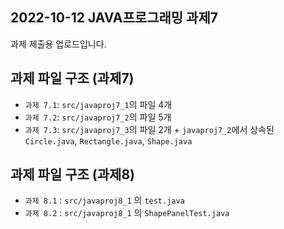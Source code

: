## 2022-10-12 JAVA프로그래밍 과제7

과제 제출용 업로드입니다.

## 과제 파일 구조 (과제7)

- `과제 7.1`: `src/javaproj7_1`의 파일 4개
- `과제 7.2`: `src/javaproj7_2`의 파일 5개
- `과제 7.3`: `src/javaproj7_3`의 파일 2개 + `javaproj7_2`에서 상속된 `Circle.java`, `Rectangle.java`, `Shape.java`

## 과제 파일 구조 (과제8)

- `과제 8.1` : `src/javaproj8_1` 의 `test.java`
- `과제 8.2` : `src/javaproj8_1` 의 `ShapePanelTest.java`
